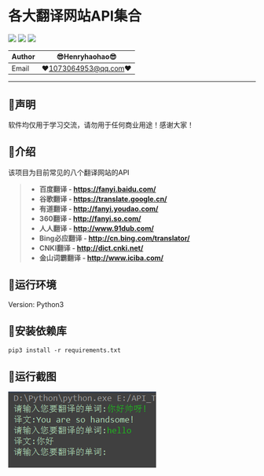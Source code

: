 各大翻译网站API集合
===========================
![](https://img.shields.io/badge/Python-3.6.3-green.svg) ![](https://img.shields.io/badge/requests-2.18.4-green.svg) ![](https://img.shields.io/badge/PyExecJS-1.5.1-green.svg) 

|Author|:sunglasses:Henryhaohao:sunglasses:|
|---|---
|Email|:hearts:1073064953@qq.com:hearts:

    
****
## :dolphin:声明
软件均仅用于学习交流，请勿用于任何商业用途！感谢大家！
## :dolphin:介绍
该项目为目前常见的八个翻译网站的API
> - **百度翻译 - https://fanyi.baidu.com/**
> - **谷歌翻译 - https://translate.google.cn/**
> - **有道翻译 - http://fanyi.youdao.com/**
> - **360翻译 - http://fanyi.so.com/**
> - **人人翻译 - http://www.91dub.com/**
> - **Bing必应翻译 - http://cn.bing.com/translator/**
> - **CNKI翻译 - http://dict.cnki.net/**
> - **金山词霸翻译 - http://www.iciba.com/**
## :dolphin:运行环境
Version: Python3
## :dolphin:安装依赖库
```
pip3 install -r requirements.txt
```
## :dolphin:运行截图
![enter image description here](run.png)




